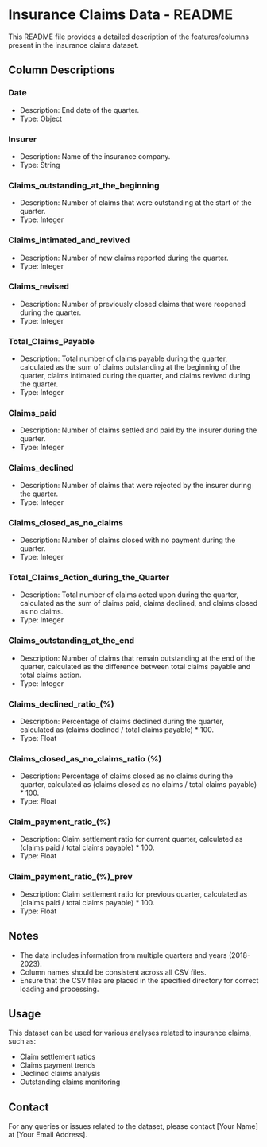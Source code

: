 # Insurance Claims Data - README

This README file provides a detailed description of the features/columns present in the insurance claims dataset.

## Column Descriptions

### Date
- Description: End date of the quarter.
- Type: Object

### Insurer
- Description: Name of the insurance company.
- Type: String

### Claims_outstanding_at_the_beginning
- Description: Number of claims that were outstanding at the start of the quarter.
- Type: Integer

### Claims_intimated_and_revived
- Description: Number of new claims reported during the quarter.
- Type: Integer

### Claims_revised 
- Description: Number of previously closed claims that were reopened during the quarter.
- Type: Integer

### Total_Claims_Payable
- Description: Total number of claims payable during the quarter, calculated as the sum of claims outstanding at the beginning of the quarter, claims intimated during the quarter, and claims revived during the quarter.
- Type: Integer

### Claims_paid
- Description: Number of claims settled and paid by the insurer during the quarter.
- Type: Integer

### Claims_declined
- Description: Number of claims that were rejected by the insurer during the quarter.
- Type: Integer

### Claims_closed_as_no_claims 
- Description: Number of claims closed with no payment during the quarter.
- Type: Integer

### Total_Claims_Action_during_the_Quarter 
- Description: Total number of claims acted upon during the quarter, calculated as the sum of claims paid, claims declined, and claims closed as no claims.
- Type: Integer

### Claims_outstanding_at_the_end
- Description: Number of claims that remain outstanding at the end of the quarter, calculated as the difference between total claims payable and total claims action.
- Type: Integer

### Claims_declined_ratio_(%)
- Description: Percentage of claims declined during the quarter, calculated as (claims declined / total claims payable) * 100.
- Type: Float

### Claims_closed_as_no_claims_ratio (%)
- Description: Percentage of claims closed as no claims during the quarter, calculated as (claims closed as no claims / total claims payable) * 100.
- Type: Float

### Claim_payment_ratio_(%)
- Description: Claim settlement ratio for current quarter, calculated as (claims paid / total claims payable) * 100.
- Type: Float

### Claim_payment_ratio_(%)_prev
- Description: Claim settlement ratio for previous quarter, calculated as (claims paid / total claims payable) * 100.
- Type: Float

## Notes
- The data includes information from multiple quarters and years (2018-2023).
- Column names should be consistent across all CSV files.
- Ensure that the CSV files are placed in the specified directory for correct loading and processing.

## Usage
This dataset can be used for various analyses related to insurance claims, such as:

- Claim settlement ratios
- Claims payment trends
- Declined claims analysis
- Outstanding claims monitoring

## Contact
For any queries or issues related to the dataset, please contact [Your Name] at [Your Email Address].
